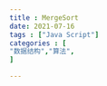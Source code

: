 ```yaml
---
title : MergeSort 
date: 2021-07-16
tags : ["Java Script"]
categories : [                              
"数据结构","算法",
]

---
```

